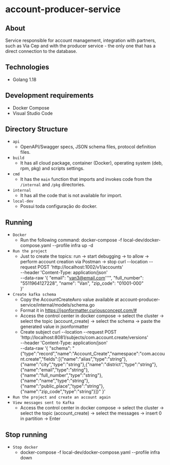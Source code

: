 # account-producer-service

## About
Service responsible for account management, integration with partners, such as Via Cep and with the producer service - the only one that has a direct connection to the database.

## Technologies
* Golang 1.18

## Development requirements
* Docker Compose
* Visual Studio Code

## Directory Structure
- `api`
    - OpenAPI/Swagger specs, JSON schema files, protocol definition files.
- `build`
    - It has all cloud package, container (Docker), operating system (deb, rpm, pkg) and scripts settings.
- `cmd`
    - It has the `main` function that imports and invokes code from the `/internal` and `/pkg` directories.
- `internal`
    - It has all the code that is not available for import.
- `local-dev`
    - Possui toda configuração do docker.

## Running
- `Docker`
    - Run the following command: docker-compose -f local-dev/docker-compose.yaml --profile infra up -d
- `Run the project`
    - Just to create the topics: run -> start debugging -> to allow -> perform account creation via Postman -> stop
    curl --location --request POST 'http://localhost:1002/v1/accounts' \
    --header 'Content-Type: application/json' \
    --data-raw '{
        "email": "van3@email.com'\''",
        "full_number": "5511964127228",
        "name": "Van",
        "zip_code": "01001-000"  
    }'
- `Create kafka schema`
    - Copy the AccountCreateAvro value available at account-producer-service/internal/models/schema.go
    - Format it in https://jsonformatter.curiousconcept.com/#
    - Access the control center in docker compose -> select the cluster -> select the topic (account_create) -> select the schema -> paste the generated value in jsonformatter
    - Create subject
    curl --location --request POST 'http://localhost:8081/subjects/com.account.create/versions' \
    --header 'Content-Type: application/json' \
    --data-raw '{
        "schema": "{\"type\":\"record\",\"name\":\"Account_Create\",\"namespace\":\"com.account.create\",\"fields\":[{\"name\":\"alias\",\"type\":\"string\"},{\"name\":\"city\",\"type\":\"string\"},{\"name\":\"district\",\"type\":\"string\"},{\"name\":\"email\",\"type\":\"string\"},{\"name\":\"full_number\",\"type\":\"string\"},{\"name\":\"name\",\"type\":\"string\"},{\"name\":\"public_place\",\"type\":\"string\"},{\"name\":\"zip_code\",\"type\":\"string\"}]}"
    }'
- `Run the project and create an account again`
- `View messages sent to Kafka`
    - Access the control center in docker compose -> select the cluster -> select the topic (account_create) -> select the messages -> insert 0 in partition -> Enter

## Stop running
- `Stop docker`
    - docker-compose -f local-dev/docker-compose.yaml --profile infra down